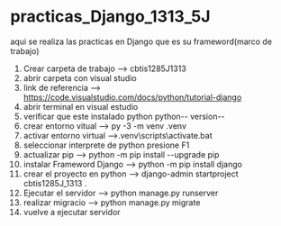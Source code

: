 # practicas_Django_1313_5J
aqui se realiza las practicas en Django que es su frameword(marco de trabajo)
1. Crear carpeta de trabajo --> cbtis1285J1313
2. abrir carpeta con visual studio
3. link de referencia --> https://code.visualstudio.com/docs/python/tutorial-django
4. abrir terminal en visual estudio
5. verificar que este instalado python  python-- version--
6. crear entorno vitual --> py -3 -m venv .venv
7. activar entorno virtual -->.venv\scripts\activate.bat
8. seleccionar interprete de python presione F1
9. actualizar pip --> python -m pip install --upgrade pip
10. instalar Frameword Django --> python -m pip install django
11. crear el proyecto  en python --> django-admin startproject cbtis1285J_1313 .
12. Ejecutar el servidor --> python manage.py runserver
13. realizar migracio --> python manage.py migrate
14. vuelve a ejecutar servidor
 

